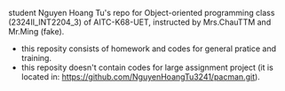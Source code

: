 student Nguyen Hoang Tu's repo for Object-oriented programming class (2324II_INT2204_3) of AITC-K68-UET, instructed by Mrs.ChauTTM and Mr.Ming (fake).
- this reposity consists of homework and codes for general pratice and training.
- this reposity doesn't contain codes for large assignment project (it is located in: https://github.com/NguyenHoangTu3241/pacman.git).
